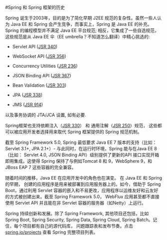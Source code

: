 #Spring 和 Spring 框架的历史

Spring 诞生于2003年，目的是为了简化早期 J2EE 规范的复杂性。虽然一些人认为 Java EE 和 Spring 会产生竞争，而事实上，Spring 是 Java EE 的补充。 Spring 的编程模型并不满足 Java EE 平台规范; 相反，它集成了一些自选规范，这些规范是从 Java EE 伞（EE umbrella？不知道怎么翻译）中精心挑选的:

* Servlet API ([JSR 340](https://jcp.org/en/jsr/detail?id=340))

* WebSocket API ([JSR 356](https://www.jcp.org/en/jsr/detail?id=356))

* Concurrency Utilities ([JSR 236](https://www.jcp.org/en/jsr/detail?id=236))

* JSON Binding API ([JSR 367](https://jcp.org/en/jsr/detail?id=367))

* Bean Validation ([JSR 303](https://jcp.org/en/jsr/detail?id=303))

* JPA ([JSR 338](https://jcp.org/en/jsr/detail?id=338))

* JMS ([JSR 914](https://jcp.org/en/jsr/detail?id=914))

以及事务协调的 JTA/JCA 设置, 如有必要.

Spring框架也支持依赖注入（[JSR 330](https://www.jcp.org/en/jsr/detail?id=330)） 和 通用注解（[JSR 250](https://jcp.org/en/jsr/detail?id=250)）规范， 这些都可以被应用开发者选择用来取代 Spring 框架提供的 Spring 规范机制。

截至 Spring Framework 5.0, Spring 最低要求 Java EE 7 版本的支持（比如： Servlet 3.1+, JPA 2.1+）- 与此同时，在运行时环境，Spring 能与在Java EE 8（比如： Servlet 4.0, JSON Binding API）级别提供了更新的API 接口实现开箱即用集成。这使得 Spring 保持了与例如Tomcat 8 和 9，WebSphere 9，和 JBoss EAP 7 这些容器的完全兼容。

随着时间的推移，Java EE 在应用开发中的角色也在演变。 在 Java EE 和 Spring 的早期， 创建的应用程序是用来被部署到应用服务器上的。如今，借助于 Spring Boot，通过利用 Servlet 容器的嵌入和不易更改，应用程序以运维友好和云友好的方式被创建出来。截至 Spring Framework 5.0， WebFlux 应用甚至都不直接使用 Servlet API 并且能在非 Servlet 容器的服务器（如Netty）上运行。

Spring 持续创新和发展。除了 Spring Framework, 其他项目还包括，比如 Spring Boot, Spring Security, Spring Data, Spring Cloud, Spring Batch。记住，每个项目都有自己的源代码库， 问题跟踪表和发布节奏。点击 [spring.io/projects](https://spring.io/projects) 查看 Spring 完整项目列表。